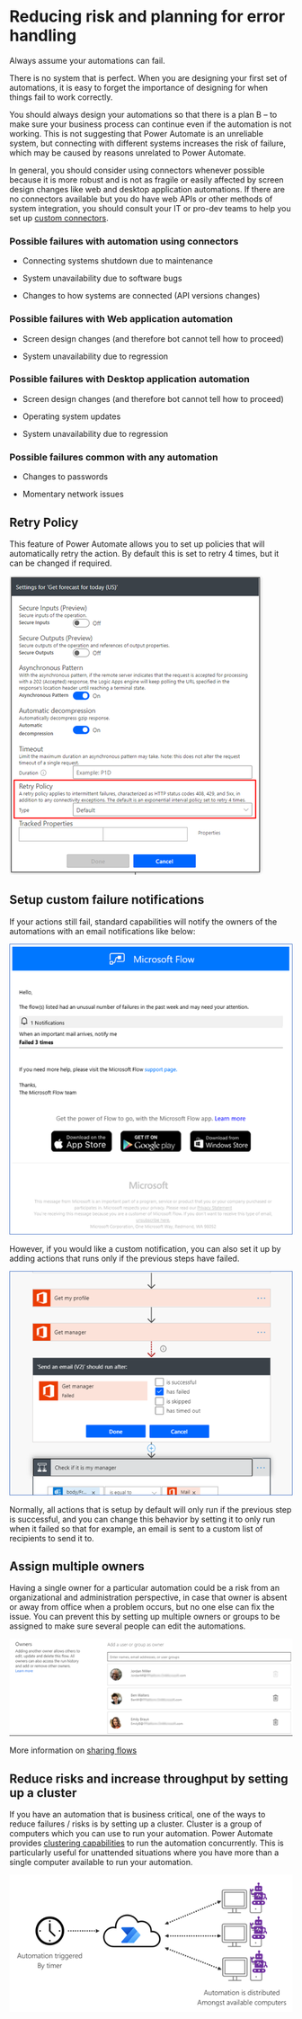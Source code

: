 # Reducing risk and planning for error handling

Always assume your automations can fail.

There is no system that is perfect. When you are designing your first set of
automations, it is easy to forget the importance of designing for when things
fail to work correctly.

You should always design your automations so that there is a plan B – to make
sure your business process can continue even if the automation is not working.
This is not suggesting that Power Automate is an unreliable system, but
connecting with different systems increases the risk of failure, which may be
caused by reasons unrelated to Power Automate.

In general, you should consider using connectors whenever possible because it is
more robust and is not as fragile or easily affected by screen design changes
like web and desktop application automations. If there are no connectors
available but you do have web APIs or other methods of system integration, you
should consult your IT or pro-dev teams to help you set up [custom
connectors](https://docs.microsoft.com/connectors/custom-connectors/).

### Possible failures with automation using connectors

-   Connecting systems shutdown due to maintenance

-   System unavailability due to software bugs

-   Changes to how systems are connected (API versions changes)

### Possible failures with Web application automation

-   Screen design changes (and therefore bot cannot tell how to proceed)

-   System unavailability due to regression

### Possible failures with Desktop application automation

-   Screen design changes (and therefore bot cannot tell how to proceed)

-   Operating system updates

-   System unavailability due to regression

### Possible failures common with any automation

-   Changes to passwords

-   Momentary network issues

## Retry Policy

This feature of Power Automate allows you to set up policies that will
automatically retry the action. By default this is set to retry 4 times, but it
can be changed if required.

![Changing the retry policy](media/retry-policy.png "Changing the retry policy")

## Setup custom failure notifications

If your actions still fail, standard capabilities will notify the owners of the
automations with an email notifications like below:

![Notification mail for failed flow runs](media/failure-notification-mail.png "Notification mail for failed flow runs")

However, if you would like a custom notification, you can also set it up by
adding actions that runs only if the previous steps have failed.

![Changing settings to run after failure](media/run-after-settings.png "Changing settings to run after failure")

Normally, all actions that is setup by default will only run if the previous
step is successful, and you can change this behavior by setting it to only run
when it failed so that for example, an email is sent to a custom list of
recipients to send it to.

## Assign multiple owners

Having a single owner for a particular automation could be a risk from an
organizational and administration perspective, in case that owner is absent or
away from office when a problem occurs, but no one else can fix the issue. You
can prevent this by setting up multiple owners or groups to be assigned to make
sure several people can edit the automations.

![Setting up group owners](media/group-owners.png "Setting up group owners")

More information on [sharing
flows](https://docs.microsoft.com/power-automate/create-team-flows)

## Reduce risks and increase throughput by setting up a cluster

If you have an automation that is business critical, one of the ways to reduce
failures / risks is by setting up a cluster. Cluster is a group of computers
which you can use to run your automation. Power Automate provides [clustering
capabilities](https://docs.microsoft.com/data-integration/gateway/service-gateway-high-availability-clusters)
to run the automation concurrently. This is particularly useful for unattended
situations where you have more than a single computer available to run your
automation.

![Distribution of automation amongst available computers](media/setting-up-cluster.png "Distribution of automation amongst available computers")
